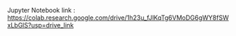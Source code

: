 Jupyter Notebook link :  https://colab.research.google.com/drive/1h23u_fJlKqTg6VMoDG6gWY8fSWxLbGlS?usp=drive_link
